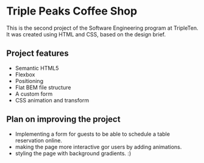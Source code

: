 # Triple Peaks Coffee Shop

This is the second project of the Software Engineering program at TripleTen. It was created using HTML and CSS, based on the design brief.

## Project features

- Semantic HTML5
- Flexbox
- Positioning
- Flat BEM file structure
- A custom form
- CSS animation and transform

## Plan on improving the project

- Implementing a form for guests to be able to schedule a table reservation online.
- making the page more interactive gor users by adding animations.
- styling the page with background gradients. :)
